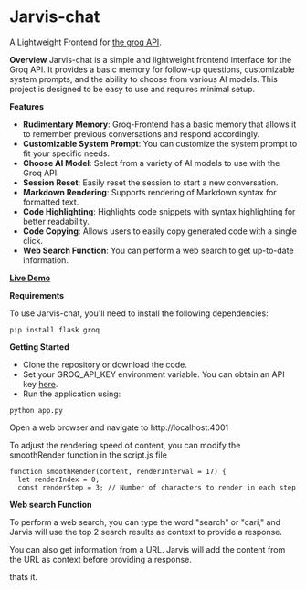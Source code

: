 # Jarvis-chat
A Lightweight Frontend for [the groq API](https://console.groq.com/docs/quickstart).

**Overview**
Jarvis-chat is a simple and lightweight frontend interface for the Groq API. It provides a basic memory for follow-up questions, customizable system prompts, and the ability to choose from various AI models. This project is designed to be easy to use and requires minimal setup.

**Features**
- **Rudimentary Memory**: Groq-Frontend has a basic memory that allows it to remember previous conversations and respond accordingly.
- **Customizable System Prompt**: You can customize the system prompt to fit your specific needs.
- **Choose AI Model**: Select from a variety of AI models to use with the Groq API.
- **Session Reset**: Easily reset the session to start a new conversation.
- **Markdown Rendering**: Supports rendering of Markdown syntax for formatted text.
- **Code Highlighting**: Highlights code snippets with syntax highlighting for better readability.
- **Code Copying**: Allows users to easily copy generated code with a single click.
- **Web Search Function**: You can perform a web search to get up-to-date information.



[**Live Demo**](https://ai.arjum.com/)

**Requirements** 

To use Jarvis-chat, you'll need to install the following dependencies:
```
pip install flask groq
```

**Getting Started**
- Clone the repository or download the code.
- Set your GROQ_API_KEY environment variable. You can obtain an API key [here](https://console.groq.com/keys).
- Run the application using:
```
python app.py
```
Open a web browser and navigate to http://localhost:4001

To adjust the rendering speed of content, you can modify the smoothRender function in the script.js file
```
function smoothRender(content, renderInterval = 17) {
  let renderIndex = 0;
  const renderStep = 3; // Number of characters to render in each step
```

**Web search Function**

To perform a web search, you can type the word "search" or "cari," and Jarvis will use the top 2 search results as context to provide a response.

You can also get information from a URL. Jarvis will add the content from the URL as context before providing a response.

thats it.
